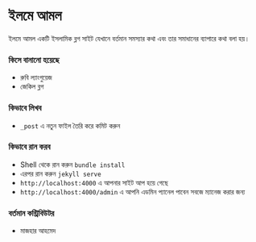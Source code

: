 # ইলমে আমল

ইলমে আমল একটি ইসলামিক ব্লগ সাইট যেখানে বর্তমান সমস‍্যার কথা এবং তার সমাধানের ব‍্যাপারে কথা বলা হয়।

### কিসে বানানো হয়েছে

- রুবি ল‍্যাংগুয়েজ
- জেকিল ব্লগ

### কিভাবে লিখব

- `_post` এ নতুন ফাইল তৈরি করে কমিট করুন

### কিভাবে রান করব

- Shell থেকে রান করুন `bundle install`
- এরপর রান করুন `jekyll serve`
- `http://localhost:4000` এ আপনার সাইট আপ হয়ে গেছে
- `http://localhost:4000/admin` এ আপনি এডমিন প‍্যানেল পাবেন সবজে ম‍্যানেজ করার জন‍্য

### বর্তমান কন্ট্রিবিউটর

- মাজহার আহমেদ
